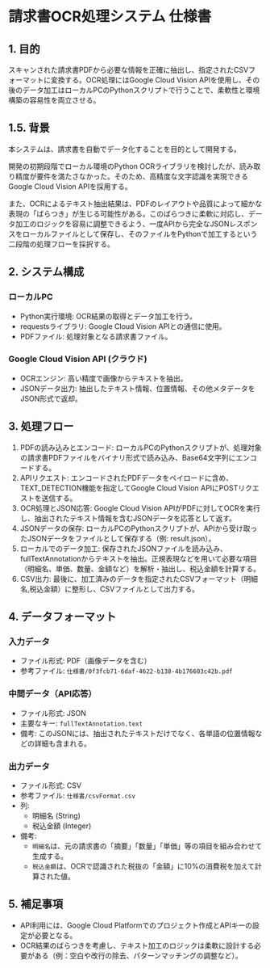 # 請求書OCR処理システム 仕様書

## 1. 目的

スキャンされた請求書PDFから必要な情報を正確に抽出し、指定されたCSVフォーマットに変換する。OCR処理にはGoogle Cloud Vision APIを使用し、その後のデータ加工はローカルPCのPythonスクリプトで行うことで、柔軟性と環境構築の容易性を両立させる。

## 1.5. 背景

本システムは、請求書を自動でデータ化することを目的として開発する。

開発の初期段階でローカル環境のPython OCRライブラリを検討したが、読み取り精度が要件を満たさなかった。そのため、高精度な文字認識を実現できるGoogle Cloud Vision APIを採用する。

また、OCRによるテキスト抽出結果は、PDFのレイアウトや品質によって細かな表現の「ばらつき」が生じる可能性がある。このばらつきに柔軟に対応し、データ加工のロジックを容易に調整できるよう、一度APIから完全なJSONレスポンスをローカルファイルとして保存し、そのファイルをPythonで加工するという二段階の処理フローを採択する。

## 2. システム構成

### ローカルPC

- Python実行環境: OCR結果の取得とデータ加工を行う。
- requestsライブラリ: Google Cloud Vision APIとの通信に使用。
- PDFファイル: 処理対象となる請求書ファイル。

### Google Cloud Vision API (クラウド)

- OCRエンジン: 高い精度で画像からテキストを抽出。
- JSONデータ出力: 抽出したテキスト情報、位置情報、その他メタデータをJSON形式で返却。

## 3. 処理フロー

  1. PDFの読み込みとエンコード: ローカルPCのPythonスクリプトが、処理対象の請求書PDFファイルをバイナリ形式で読み込み、Base64文字列にエンコードする。
  2. APIリクエスト: エンコードされたPDFデータをペイロードに含め、TEXT_DETECTION機能を指定してGoogle Cloud Vision APIにPOSTリクエストを送信する。
  3. OCR処理とJSON応答: Google Cloud Vision APIがPDFに対してOCRを実行し、抽出されたテキスト情報を含むJSONデータを応答として返す。
  4. JSONデータの保存: ローカルPCのPythonスクリプトが、APIから受け取ったJSONデータをファイルとして保存する（例: result.json）。
  5. ローカルでのデータ加工: 保存されたJSONファイルを読み込み、fullTextAnnotationからテキストを抽出。正規表現などを用いて必要な項目（明細名、単価、数量、金額など）を解析・抽出し、税込金額を計算する。
  6. CSV出力: 最後に、加工済みのデータを指定されたCSVフォーマット（明細名,税込金額）に整形し、CSVファイルとして出力する。

## 4. データフォーマット

### 入力データ

- ファイル形式: PDF（画像データを含む）
- 参考ファイル: `仕様書/0f3fcb71-6daf-4622-b138-4b176603c42b.pdf`

### 中間データ（API応答）

- ファイル形式: JSON
- 主要なキー: `fullTextAnnotation.text`
- 備考: このJSONには、抽出されたテキストだけでなく、各単語の位置情報などの詳細も含まれる。

### 出力データ

- ファイル形式: CSV
- 参考ファイル: `仕様書/csvFormat.csv`
- 列:
  - 明細名 (String)
  - 税込金額 (Integer)
- 備考:
  - `明細名`は、元の請求書の「摘要」「数量」「単価」等の項目を組み合わせて生成する。
  - `税込金額`は、OCRで認識された税抜の「金額」に10%の消費税を加えて計算された値。

## 5. 補足事項

- API利用には、Google Cloud Platformでのプロジェクト作成とAPIキーの設定が必要となる。
- OCR結果のばらつきを考慮し、テキスト加工のロジックは柔軟に設計する必要がある（例：空白や改行の除去、パターンマッチングの調整など）。